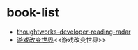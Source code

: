 # book-list

* [thoughtworks-developer-reading-radar](book-list/thoughtworks-developer-reading-radar.md)
* [游戏改变世界](game/游戏改变世界.md)<<游戏改变世界>>
